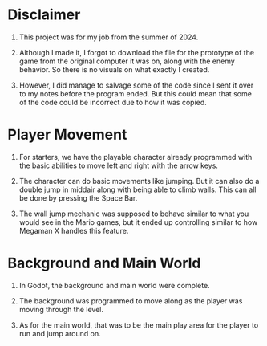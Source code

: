 # Disclaimer 
1. This project was for my job from the summer of 2024.
   
2. Although I made it, I forgot to download the file for the prototype of the game from the original computer it was on, along with the enemy behavior.
   So there is no visuals on what exactly I created. 
   
3. However, I did manage to salvage some of the code since I sent it over to my notes before the program ended.
   But this could mean that some of the code could be incorrect due to how it was copied.

# Player Movement 
1. For starters, we have the playable character already programmed with the basic abilities to move left and right with the arrow keys. 

2. The character can do basic movements like jumping. But it can also do a double jump in middair along with being able to climb walls. This can all be done by pressing the Space Bar.

3. The wall jump mechanic was supposed to behave similar to what you would see in the Mario games, but it ended up controlling similar to how Megaman X handles this feature.

# Background and Main World
1. In Godot, the background and main world were complete.
   
2. The background was programmed to move along as the player was moving through the level.
   
3. As for the main world, that was to be the main play area for the player to run and jump around on.
